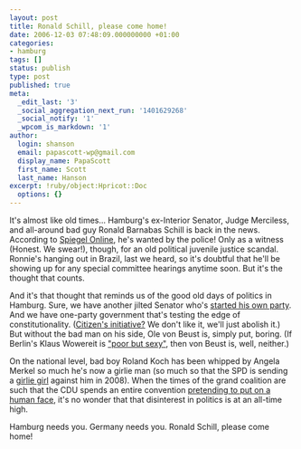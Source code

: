 ```yaml
---
layout: post
title: Ronald Schill, please come home!
date: 2006-12-03 07:48:09.000000000 +01:00
categories:
- hamburg
tags: []
status: publish
type: post
published: true
meta:
  _edit_last: '3'
  _social_aggregation_next_run: '1401629268'
  _social_notify: '1'
  _wpcom_is_markdown: '1'
author:
  login: shanson
  email: papascott-wp@gmail.com
  display_name: PapaScott
  first_name: Scott
  last_name: Hanson
excerpt: !ruby/object:Hpricot::Doc
  options: {}
---
```

<p>It's almost like old times... Hamburg's ex-Interior Senator, Judge Merciless, and all-around bad guy Ronald Barnabas Schill is back in the news. According to <a href="http://www.spiegel.de/politik/deutschland/0,1518,452123,00.html" title="Gesuchter Zeuge: Ex-Senator Schill zur Fahndung ausgeschrieben - Politik - SPIEGEL ONLINE - Nachrichten">Spiegel Online</a>, he's wanted by the police! Only as a witness (Honest. We swear!), though, for an old political juvenile justice scandal. Ronnie's hanging out in Brazil, last we heard, so it's doubtful that he'll be showing up for any special committee hearings anytime soon. But it's the thought that counts.</p>
<p>And it's that thought that reminds us of the good old days of politics in Hamburg. Sure, we have another jilted Senator who's <a href="http://de.wikipedia.org/wiki/HeimatHamburg">started his own party</a>. And we have one-party government that's testing the edge of constitutionality. (<a href="http://www.mehr-demokratie-hamburg.de/">Citizen's initiative?</a> We don't like it, we'll just abolish it.) But without the bad man on his side, Ole von Beust is, simply put, boring. (If Berlin's Klaus Wowereit is <a href="http://www.focus.de/politik/deutschland/wowereits-berlin-slogan_nid_37712.html" title="http://www.focus.de/politik/deutschland/wowereits-berlin-slogan_nid_37712.html">"poor but sexy"</a>, then von Beust is, well, neither.)</p>
<p>On the national level, bad boy Roland Koch has been whipped by Angela Merkel so much he's now a girlie man (so much so that the SPD is sending a <a href="http://www.spiegel.de/politik/deutschland/0,1518,452154,00.html" title="Kochs Herausfordererin: Ségolène Ypsilanti - Politik - SPIEGEL ONLINE - Nachrichten">girlie girl</a> against him in 2008). When the times of the grand coalition are such that the CDU spends an entire convention <a href="http://www.dresden2006.cdu.de/">pretending to put on a human face</a>, it's no wonder that that disinterest in politics is at an all-time high.</p>
<p>Hamburg needs you. Germany needs you. Ronald Schill, please come home!</p>
